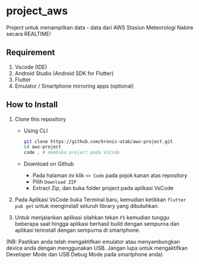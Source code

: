 # project_aws

Project untuk menampilkan data - data dari AWS Stasiun Meteorologi Nabire secara REALTIME!

## Requirement

1. Vscode (IDE)
2. Android Studio (Android SDK for Flutter)
3. Flutter
4. Emulator / Smartphone mirroring apps (optional)

## How to Install

1. Clone this repository

    - Using CLI
        
        ```sh
        git clone https://github.com/kroniz-utab/aws-project.git
        cd aws-project
        code . # membuka project pada VsCode
        ```

    - Download on Github
    
        - Pada halaman ini klik `<> Code` pada pojok kanan atas repository
        - Pilih `Download ZIP`
        - Extract Zip, dan buka folder project pada aplikasi VsCode

2. Pada Aplikasi VsCode buka Terminal baru, kemudian ketikkan `flutter pub get` untuk menginstall seluruh library yang dibutuhkan.

3. Untuk menjalankan aplikasi silahkan tekan `F5` kemudian tunggu beberapa saat hingga aplikasi berhasil build dengan sempurna dan aplikasi terinstall dengan sempurna di smartphone. 

(NB: Pastikan anda telah mengaktifkan emulator atau menyambungkan device anda dengan menggunakan USB. Jangan lupa untuk mengaktifkan Developer Mode dan USB Debug Mode pada smartphone anda)
